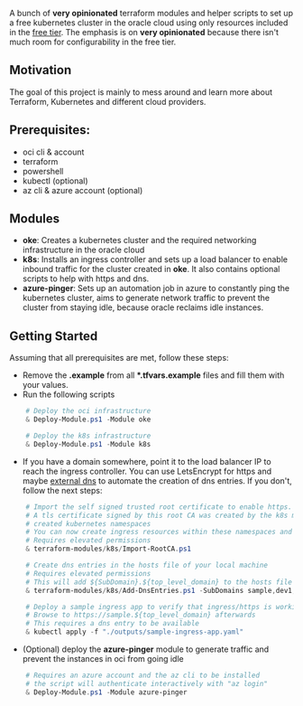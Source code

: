 A bunch of **very opinionated** terraform modules and helper scripts to set up a free kubernetes cluster in the oracle cloud using only resources included in the [free tier](https://docs.oracle.com/en-us/iaas/Content/FreeTier/freetier_topic-Always_Free_Resources.htm). The emphasis is on **very opinionated** because there isn't much room for configurability in the free tier. 

## Motivation
The goal of this project is mainly to mess around and learn more about Terraform, Kubernetes and different cloud providers.

## Prerequisites:
* oci cli & account
* terraform
* powershell
* kubectl (optional)
* az cli & azure account (optional)

## Modules
* __oke__: Creates a kubernetes cluster and the required networking infrastructure in the oracle cloud
* __k8s__: Installs an ingress controller and sets up a load balancer to enable inbound traffic for the cluster created in __oke__. It also contains optional scripts to help with https and dns.
* __azure-pinger__: Sets up an automation job in azure to constantly ping the kubernetes cluster, aims to generate network traffic to prevent the cluster from staying idle, because oracle reclaims idle instances.

## Getting Started
Assuming that all prerequisites are met, follow these steps:
* Remove the __.example__ from all __*.tfvars.example__ files and fill them with your values.
* Run the following scripts
```ps1
    # Deploy the oci infrastructure
    & Deploy-Module.ps1 -Module oke

    # Deploy the k8s infrastructure
    & Deploy-Module.ps1 -Module k8s
```
* If you have a domain somewhere, point it to the load balancer IP to reach the ingress controller. You can use LetsEncrypt for https and maybe [external dns](https://github.com/kubernetes-sigs/external-dns) to automate the creation of dns entries. If you don't, follow the next steps:

```ps1
    # Import the self signed trusted root certificate to enable https.
    # A tls certificate signed by this root CA was created by the k8s module and uploaded as a secret to the 
    # created kubernetes namespaces
    # You can now create ingress resources within these namespaces and reference the secret for https
    # Requires elevated permissions
    & terraform-modules/k8s/Import-RootCA.ps1

    # Create dns entries in the hosts file of your local machine
    # Requires elevated permissions
    # This will add ${SubDomain}.${top_level_domain} to the hosts file
    & terraform-modules/k8s/Add-DnsEntries.ps1 -SubDomains sample,dev1,dev2

    # Deploy a sample ingress app to verify that ingress/https is working
    # Browse to https://sample.${top_level_domain} afterwards
    # This requires a dns entry to be available
    & kubectl apply -f "./outputs/sample-ingress-app.yaml"
```
* (Optional) deploy the __azure-pinger__ module to generate traffic and prevent the instances in oci from going idle
```ps1
    # Requires an azure account and the az cli to be installed
    # the script will authenticate interactively with "az login"
    & Deploy-Module.ps1 -Module azure-pinger
```